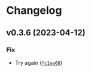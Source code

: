 # Changelog

<!--next-version-placeholder-->

## v0.3.6 (2023-04-12)
### Fix
* Try again ([`fc1ee68`](https://github.com/katalytic/katalytic-files/commit/fc1ee68f3c1a06f36ca837e67a6a3a00ed669142))
